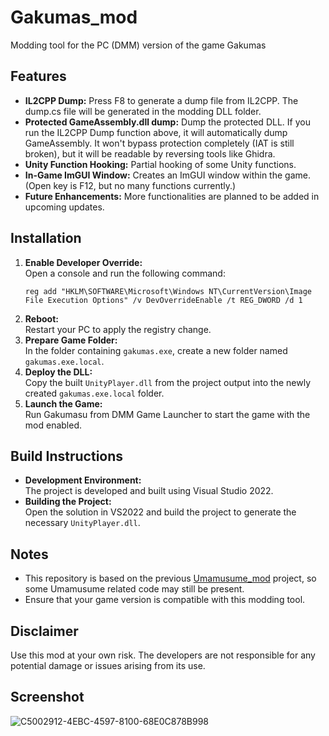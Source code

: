 ﻿# Gakumas_mod

Modding tool for the PC (DMM) version of the game Gakumas

## Features

- **IL2CPP Dump:** Press F8 to generate a dump file from IL2CPP. The dump.cs file will be generated in the modding DLL folder.
- **Protected GameAssembly.dll dump:** Dump the protected DLL. If you run the IL2CPP Dump function above, it will automatically dump GameAssembly. It won't bypass protection completely (IAT is still broken), but it will be readable by reversing tools like Ghidra.
- **Unity Function Hooking:** Partial hooking of some Unity functions.
- **In-Game ImGUI Window:** Creates an ImGUI window within the game. (Open key is F12, but no many functions currently.)
- **Future Enhancements:** More functionalities are planned to be added in upcoming updates.

## Installation

1. **Enable Developer Override:**  
   Open a console and run the following command:
   ```batch
   reg add "HKLM\SOFTWARE\Microsoft\Windows NT\CurrentVersion\Image File Execution Options" /v DevOverrideEnable /t REG_DWORD /d 1
   ```
2. **Reboot:**  
   Restart your PC to apply the registry change.
3. **Prepare Game Folder:**  
   In the folder containing `gakumas.exe`, create a new folder named `gakumas.exe.local`.
4. **Deploy the DLL:**  
   Copy the built `UnityPlayer.dll` from the project output into the newly created `gakumas.exe.local` folder.
5. **Launch the Game:**  
   Run Gakumasu from DMM Game Launcher to start the game with the mod enabled.

## Build Instructions

- **Development Environment:**  
  The project is developed and built using Visual Studio 2022.
- **Building the Project:**  
  Open the solution in VS2022 and build the project to generate the necessary `UnityPlayer.dll`.

## Notes

- This repository is based on the previous [Umamusume_mod](https://github.com/dhlrunner/Umamusume_mod) project, so some Umamusume related code may still be present.
- Ensure that your game version is compatible with this modding tool.

## Disclaimer

Use this mod at your own risk. The developers are not responsible for any potential damage or issues arising from its use.

## Screenshot
![C5002912-4EBC-4597-8100-68E0C878B998](https://github.com/user-attachments/assets/0707f194-93ca-4e70-8d82-261e661ecc31)

